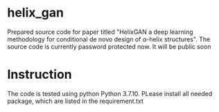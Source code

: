 # helix_gan
Prepared source code for paper titled "HelixGAN a deep learning methodology for conditional de novo design of α-helix structures". 
The source code is currently password protected now. It will be public soon


# Instruction
The code is tested using python Python 3.7.10.  PLease install all needed package, which are listed in the requirement.txt


